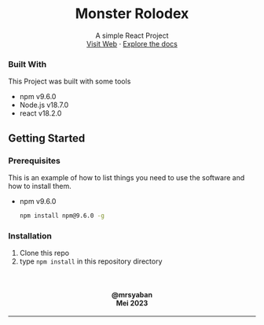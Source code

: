 <div align="center">
  <h1 align="center">Monster Rolodex</h1>

<p align="center">
    A simple React Project
    <br />
    <a href="https://monster-rolodex-peach.vercel.app/">Visit Web</a>
    ·
    <a href="https://github.com/mrsyaban/Monster-Rolodex">    Explore the docs</a>
  </p>
</div>

### Built With

This Project was built with some tools

* npm v9.6.0
* Node.js v18.7.0
* react v18.2.0


<!-- GETTING STARTED -->
## Getting Started

### Prerequisites
This is an example of how to list things you need to use the software and how to install them.
* npm v9.6.0
  ```sh
  npm install npm@9.6.0 -g
  ```

### Installation

1. Clone this repo
2. type `npm install` in this repository directory



<br/>
<h4 align="center">
  @mrsyaban<br/>
  Mei 2023
</h4>
<hr>
